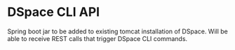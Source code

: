 # DSpace CLI API

Spring boot jar to be added to existing tomcat installation of DSpace. Will be able to receive REST calls that trigger DSpace CLI commands.